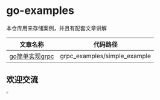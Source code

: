 # go-examples
本仓库用来存储案例，并且有配套文章讲解


| 文章名称                                                 | 代码路径                         |
|------------------------------------------------------|------------------------------|
| [go简单实现grpc](https://tenqaz.github.io/pages/87014e/) | grpc_examples/simple_example |



## 欢迎交流

<img src="https://gcore.jsdelivr.net/gh/tenqaz/BLOG-CDN@main/微信公众号.png" style="zoom:33%;" />

